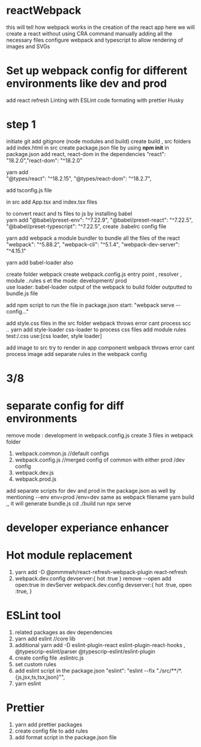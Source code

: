 # reactWebpack
this will tell how webpack works in the creation of the react app
here we will create a react without using CRA command manually adding all the necessary files
configure webpack and typescript  to allow rendering of images and SVGs 
# Set up webpack config for different environments like dev  and  prod
add react refresh 
Linting with ESLint
code formating with prettier
Husky 

# step 1
initiate git 
add gitignore (node modules and build)
create build , src folders  add index.html in src 
create package.json file by using **npm init**
in package.json add react, react-dom in the dependencies 
"react": "18.2.0","react-dom": "^18.2.0"
    
yarn add  
"@types/react": "^18.2.15", "@types/react-dom": "^18.2.7",

add tsconfig.js file

in src add App.tsx and index.tsx files 

to convert react and ts files to js by installing babel  
yarn add 
"@babel/preset-env": "^7.22.9",
    "@babel/preset-react": "^7.22.5",
    "@babel/preset-typescript": "^7.22.5",
create .babelrc config file 

 yarn add webpack a module bundler to bundle all the files of the react 
  "webpack": "^5.88.2",
    "webpack-cli": "^5.1.4",
    "webpack-dev-server": "^4.15.1"

yarn add babel-loader also 

create folder webpack
create webpack.config.js
 entry point , resolver , module ..rules   s
 et the mode: development/ prod  
 use loader: babel-loader output of the webpack to build folder  outputted to bundle.js file 

add npm script to run the file  in package.json
 start: "webpack serve --config..."

add style.css files in the src folder  webpack throws error cant process scc ..
  yarn add style-loader css-loader  to process css files
  add module  rules test:/\.css
                         use:[css loader, style loader]

add image to src 
 try to render in app component  webpack throws error cant process image
  add  separate rules in the webpack config


  # 3/8

# separate config for diff environments
 remove mode : development in webpack.config.js
 create 3 files in webpack folder 
  1) webpack.common.js //default configs 
  2) webpack.config.js  //merged config  of common with either prod /dev config
  3) webpack.dev.js
  4) webpack.prod.js

 add  separate scripts for dev and prod in the package.json as well  by mentioning --env env=prod /env=dev same as webpack filename
 yarn build  ,, it will generate bundle.js 
 cd ./build  run npx serve 


 # developer experiance enhancer

 # Hot module replacement

1) yarn add -D @pmmmwh/react-refresh-webpack-plugin react-refresh
 2) webpack.dev.config devserver:{
         hot :true
    }
remove --open
add open:true in devServer
webpack.dev.config devserver:{
         hot :true,
         open :true,
    }

# ESLint tool 
1) related packages as dev dependencies
2) yarn add eslint //core lib
3) additional  yarn add -D eslint-plugin-react eslint-plugin-react-hooks , @typescrip-eslint/parser @typescrip-eslint/eslint-plugin
4) create config file .eslintrc.js
5) set custom rules
6) add eslint script in the package.json    "eslint": "eslint --fix \"./src/**/*.{js,jsx,ts,tsx,json}\"",
7) yarn eslint

# Prettier
1) yarn add prettier packages
2) create config file to add rules
3) add format script in the package.json file
   



